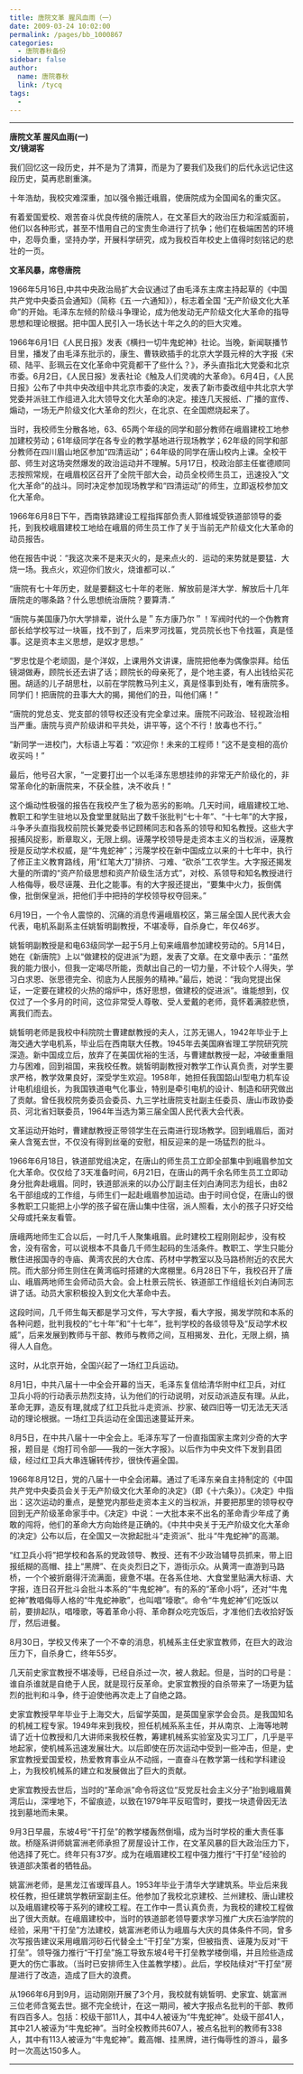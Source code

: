 ```yaml
---
title: 唐院文革 腥风血雨（一）
date: 2009-03-24 10:02:00
permalink: /pages/bb_1000867
categories: 
  - 唐院春秋备份
sidebar: false
author: 
  name: 唐院春秋
  link: /tycq
tags: 
  - 
---
```


* * *

  

**唐院文革 腥风血雨(一)  
文/镜湖客**

我们回忆这一段历史，并不是为了清算，而是为了要我们及我们的后代永远记住这段历史，莫再悲剧重演。

十年浩劫，我校灾难深重，加以强令搬迁峨眉，使唐院成为全国闻名的重灾区。

有着爱国爱校、艰苦奋斗优良传统的唐院人，在文革巨大的政治压力和淫威面前，他们以各种形式，甚至不惜用自己的宝贵生命进行了抗争；他们在极端困苦的环境中，忍辱负重，坚持办学，开展科学研究，成为我校百年校史上值得时刻铭记的悲壮的一页。

**文革风暴，席卷唐院**

1966年5月16日,中共中央政治局扩大会议通过了由毛泽东主席主持起草的《中国共产党中央委员会通知》（简称《五·一六通知》），标志着全国
“无产阶级文化大革命”的开始。毛泽东左倾的阶级斗争理论，成为他发动无产阶级文化大革命的指导思想和理论根据。把中国人民引入一场长达十年之久的的巨大灾难。

1966年6月1日《人民日报》发表《横扫一切牛鬼蛇神》社论。当晚，新闻联播节目里，播发了由毛泽东批示的，康生、曹轶欧插手的北京大学聂元梓的大字报《宋硕、陆平、彭珮云在文化革命中究竟都干了些什么？》，矛头直指北大党委和北京市委。6月2日，《人民日报》发表社论《触及人们灵魂的大革命》。6月4日，《人民日报》公布了中共中央改组中共北京市委的决定，发表了新市委改组中共北京大学党委并派驻工作组进入北大领导文化大革命的决定。接连几天报纸、广播的宣传、煽动，一场无产阶级文化大革命的烈火，在北京、在全国燃烧起来了。

当时，我校师生分散各地，63、65两个年级的同学和部分教师在峨眉建校工地参加建校劳动；61年级同学在各专业的教学基地进行现场教学；62年级的同学和部分教师在四川眉山地区参加“四清运动”；64年级的同学在唐山校内上课。全校干部、师生对这场突然爆发的政治运动并不理解。5月17日，校政治部主任崔德顺同志按照常规，在峨眉校区召开了全院干部大会，动员全校师生员工，迅速投入“文化大革命”的战斗。同时决定参加现场教学和“四清运动”的师生，立即返校参加文化大革命。

1966年6月8日下午，西南铁路建设工程指挥部负责人郭维城受铁道部领导的委托，到我校峨眉建校工地给在峨眉的师生员工作了关于当前无产阶级文化大革命的动员报告。

他在报告中说：“我这次来不是来灭火的，是来点火的．运动的来势就是要猛．大烧一场。我点火，欢迎你们放火，烧谁都可以．”

“唐院有七十年历史，就是要翻这七十年的老账．解放前是洋大学．解放后十几年唐院走的哪条路？什么思想统治唐院？要算清．”

“唐院与美国康乃尔大学排辈，说什么是＂东方康乃尔＂！军阀时代的一个伪教育部长给学校写过一块匾，找不到了，后来罗河找匾，党员院长也下令找匾，真是怪事。这是资本主义思想，是奴才思想。”

“罗忠忱是个老顽固，是个洋奴，上课用外文讲课，唐院把他奉为偶像崇拜。给伍镜湖做寿，顾院长还去讲了话；顾院长的母亲死了，是个地主婆，有人出钱给买花圈。胡适的儿子胡思杜，以前在学院教马列主义，真是怪事到处有，唯有唐院多。同学们！把唐院的丑事大大的揭，揭他们的丑，叫他们痛！”

“唐院的党总支、党支部的领导权还没有完全拿过来。唐院不问政治、轻视政治相当严重。唐院与资产阶级讲和平共处，讲平等，这个不行！放毒也不行。”

“新同学一进校门，大标语上写着：“欢迎你！未来的工程师！”这不是变相的高价收买吗！”

最后，他号召大家，“一定要打出一个以毛泽东思想挂帅的非常无产阶级化的，非常革命化的新唐院来，不获全胜，决不收兵！”

这个煽动性极强的报告在我校产生了极为恶劣的影响。几天时间，峨眉建校工地、教职工和学生驻地以及食堂里就贴出了数千张批判“七十年”、“十七年”的大字报，斗争矛头直指我校前院长兼党委书记顾稀同志和各系的领导和知名教授。这些大字报捕风捉影，断章取义，无限上纲。诬蔑学校领导是走资本主义的当权派，诬蔑教授是反动学术权威，是“牛鬼蛇神”；污蔑学校在新中国成立以来的十七年中，执行了修正主义教育路线，用“红笔大刀”排挤、刁难、“砍杀”工农学生。大字报还揭发大量的所谓的“资产阶级思想和资产阶级生活方式”，对校、系领导和知名教授进行人格侮辱，极尽诬蔑、丑化之能事。有的大字报还提出，“要集中火力，扳倒偶像，批倒保皇派，把他们手中把持的学校领导权夺回来。”

6月19日，一个令人震惊的、沉痛的消息传遍峨眉校区，第三届全国人民代表大会代表，电机系副系主任姚皙明副教授，不堪凌辱，自杀身亡，年仅46岁。

姚皙明副教授是和电63级同学一起于5月上旬来峨眉参加建校劳动的。5月14日，她在《新唐院》上以“做建校的促进派”为题，发表了文章。在文章中表示：“虽然我的能力很小，但我一定竭尽所能，贡献出自己的一切力量，不计较个人得失，学习白求恩、张思德完全、彻底为人民服务的精神。”最后，她说：“我向党提出保证，一定要在建校的火热的熔炉中，炼好思想，做建校的促进派”。谁能想到，仅仅过了一个多月的时间，这位非常受人尊敬、受人爱戴的老师，竟怀着满腔悲愤，离我们而去。

姚皙明老师是我校中科院院士曹建猷教授的夫人，江苏无锡人，1942年毕业于上海交通大学电机系，毕业后在西南联大任教。1945年去美国麻省理工学院研究院深造。新中国成立后，放弃了在美国优裕的生活，与曹建猷教授一起，冲破重重阻力与困难，回到祖国，来我校任教。姚皙明副教授对教学工作认真负责，对学生要求严格，教学效果良好，深受学生欢迎。1958年，她担任我国韶山Ⅰ型电力机车设计电机组组长，为我国铁道电气化事业，特别是牵引电机的设计、制造和研究做出了贡献。曾任我校院务委员会委员、九三学社唐院支社副主任委员、唐山市政协委员、河北省妇联委员，1964年当选为第三届全国人民代表大会代表。

文革运动开始时，曹建猷教授正带领学生在云南进行现场教学。回到峨眉后，面对亲人含冤去世，不仅没有得到丝毫的安慰，相反迎来的是一场猛烈的批斗。

1966年6月18日，铁道部党组决定，在唐山的师生员工立即全部集中到峨眉参加文化大革命。仅仅给了3天准备时间，6月21日，在唐山的两千余名师生员工立即动身分批奔赴峨眉。同时，铁道部派来的以办公厅副主任刘白涛同志为组长，由82名干部组成的工作组，与师生们一起赴峨眉参加运动。由于时间仓促，在唐山的很多教职工只能把上小学的孩子留在唐山集中住宿，派人照看，太小的孩子只好交给父母或托亲友看管。

唐峨两地师生汇合以后，一时几千人聚集峨眉。此时建校工程刚刚起步，没有校舍，没有宿舍，可以说根本不具备几千师生起码的生活条件。教职工、学生只能分散住进报国寺的寺庙、黄湾农民的大仓库、药材中学教室以及马路桥附近的农民大院。而大部分师生则住在黄湾临时搭建的大席棚里。6月28日下午，我校召开了唐山、峨眉两地师生会师动员大会。会上杜景云院长、铁道部工作组组长刘白涛同志讲了话。动员大家积极投入到文化大革命中去。

这段时间，几千师生每天都是学习文件，写大字报，看大字报，揭发学院和本系的各种问题，批判我校的“七十年”和“十七年”，批判学校的各级领导及“反动学术权威”，后来发展到教师与干部、教师与教师之间，互相揭发、丑化，无限上纲，搞得人人自危。

这时，从北京开始，全国兴起了一场红卫兵运动。

8月1日，中共八届十一中全会开幕的当天，毛泽东复信给清华附中红卫兵，对红卫兵小将的行动表示热烈支持，认为他们的行动说明，对反动派造反有理。从此，革命无罪，造反有理,就成了红卫兵批斗走资派、抄家、破四旧等一切无法无天活动的理论根据。一场红卫兵运动在全国迅速蔓延开来。

8月5日，在中共八届十一中全会上。毛泽东写了一份直指国家主席刘少奇的大字报，题目是《炮打司令部——我的一张大字报》。以后作为中央文件下发到县团级，经过红卫兵大串连辗转传抄，很快传遍全国。

1966年8月12日，党的八届十一中全会闭幕。通过了毛泽东亲自主持制定的《中国共产党中央委员会关于无产阶级文化大革命的决定》（即《十六条》）。《决定》中指出：这次运动的重点，是整党内那些走资本主义的当权派，并要把那里的领导权夺回到无产阶级革命家手中。《决定》中说：一大批本来不出名的革命青少年成了勇敢的闯将，他们的革命大方向始终是正确的。《中共中央关于无产阶级文化大革命的决定》公布以后，在全国又一次掀起批斗“走资派”、批斗“牛鬼蛇神”的高潮。

“红卫兵小将”把学校和各系的党政领导、教授、还有不少政治辅导员抓来，带上旧报纸糊的高帽、挂上“黑牌”、在炎炎烈日之下，游街示众。从黄湾一直游到马路桥，一个个被折磨得汗流满面，疲惫不堪。在各系住地、大食堂里贴满大标语、大字报，连日召开批斗会批斗本系的“牛鬼蛇神”。有的系的“革命小将”，还对“牛鬼蛇神”教唱侮辱人格的“牛鬼蛇神歌”，也叫唱“嚎歌”。命令“牛鬼蛇神”们吃饭以前，要排起队，唱嚎歌，等着革命小将、革命群众吃完饭后，才准他们去收拾好饭厅，然后进餐。

8月30日，学校又传来了一个不幸的消息，机械系主任史家宜教师，在巨大的政治压力下，自杀身亡，终年55岁。

几天前史家宜教授不堪凌辱，已经自杀过一次，被人救起。但是，当时的口号是：谁自杀谁就是自绝于人民，就是现行反革命。史家宜教授的自杀带来了一场更为猛烈的批判和斗争，终于迫使他再次走上了自绝之路。

史家宜教授早年毕业于上海交大，后留学英国，是英国皇家学会会员。是我国知名的机械工程专家。1949年来到我校，担任机械系系主任，并从南京、上海等地聘请了近十位教授和几大讲师来我校任教，筹建机械系实验室及实习工厂，几乎是平地起家，使机械系迅速发展壮大。以后即使在历次运动中受到一些冲击，但是，史家宜教授爱国爱校，热爱教育事业从不动摇，一直奋斗在教学第一线和学科建设上，为我校机械系的建立和发展做出了巨大的贡献。

史家宜教授去世后，当时的“革命派”命令将这位“反党反社会主义分子”抬到峨眉黄湾后山，深埋地下，不留痕迹，以致在1979年平反昭雪时，要找一块遗骨因无法找到墓地而未果。

9月3日早晨，东坡4号“干打垒”的教学楼轰然倒塌，成为当时学校的重大责任事故。桥隧系讲师姚富洲老师承担了房屋设计工作，在文革风暴的巨大政治压力下，他选择了死亡。终年只有37岁。成为在峨眉建校工程中强力推行“干打垒”经验的铁道部决策者的牺牲品。

姚富洲老师，是黑龙江省瑷珲县人。1953年毕业于清华大学建筑系。毕业后来我校任教，担任建筑学教研室副主任。他参加了我校北京建校、兰州建校、唐山建校以及峨眉建校等于系列的建校工程。在工作中一贯认真负责，为我校的建校工程做出了很大贡献。在峨眉建校中，当时的铁道部老领导要求学习推广大庆石油学院的经验，采用“干打垒”方法建校，姚富洲老师认为峨眉与大庆的具体条件不同，曾多次写报告建议采用峨眉河砂石代替全土“干打垒”方案，但被指责、诬蔑为反对“干打垒”。领导强力推行“干打垒”施工导致东坡4号干打垒教学楼倒塌，并且险些造成更大的伤亡事故。（当时已安排师生入住盖教学楼）。此后，学校陆续对“干打垒”房屋进行了改造，造成了巨大的浪费。

从1966年6月到9月，运动刚刚开展了3个月，我校就有姚皙明、史家宜、姚富洲三位老师含冤去世。据不完全统计，在这一期间，被大字报点名批判的干部、教师有四百多人。包括：校级干部11人，其中4人被诬为“牛鬼蛇神”。处级干部41人，其中21人被诬为“牛鬼蛇神”。当时全校教师共607人，被点名批判的教师有338人，其中有113人被诬为“牛鬼蛇神”。戴高帽、挂黑牌，进行侮辱性的游斗，最多时一次高达150多人。  
  
---